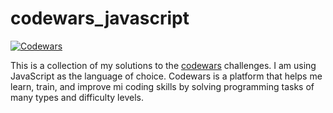 # codewars_javascript

[![Codewars](https://www.codewars.com/users/pdaambrosio/badges/large)](https://www.codewars.com/users/pdaambrosio/badges/large)

This is a collection of my solutions to the [codewars](https://www.codewars.com/) challenges. I am using JavaScript as the language of choice.
Codewars is a platform that helps me learn, train, and improve mi coding skills by solving programming tasks of many types and difficulty levels.
